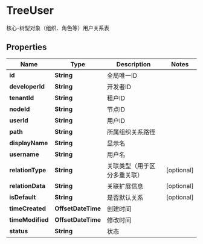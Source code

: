 

# TreeUser

核心-树型对象（组织、角色等）用户关系表

## Properties

| Name | Type | Description | Notes |
|------------ | ------------- | ------------- | -------------|
|**id** | **String** | 全局唯一ID |  |
|**developerId** | **String** | 开发者ID |  |
|**tenantId** | **String** | 租户ID |  |
|**nodeId** | **String** | 节点ID |  |
|**userId** | **String** | 用户ID |  |
|**path** | **String** | 所属组织关系路径 |  |
|**displayName** | **String** | 显示名 |  |
|**username** | **String** | 用户名 |  |
|**relationType** | **String** | 关联类型（用于区分多重关联） |  [optional] |
|**relationData** | **String** | 关联扩展信息 |  [optional] |
|**isDefault** | **String** | 是否默认关系 |  [optional] |
|**timeCreated** | **OffsetDateTime** | 创建时间 |  |
|**timeModified** | **OffsetDateTime** | 修改时间 |  |
|**status** | **String** | 状态 |  |



